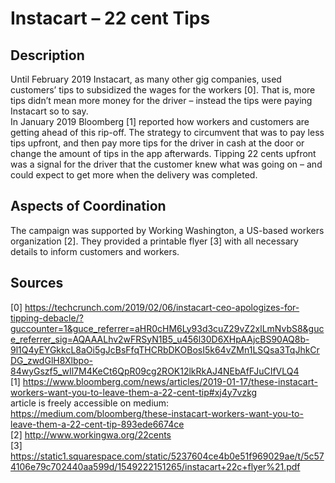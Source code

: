 # Instacart – 22 cent Tips

## Description

Until February 2019 Instacart, as many other gig companies, used customers’ tips to subsidized the wages for the workers [0]. That is, more tips didn’t mean more money for the driver – instead the tips were paying Instacart so to say.    
In January 2019 Bloomberg [1] reported how workers and customers are getting ahead of this rip-off. The strategy to circumvent that was to pay less tips upfront, and then pay more tips for the driver in cash at the door or change the amount of tips in the app afterwards. Tipping 22 cents upfront was a signal for the driver that the customer knew what was going on – and could expect to get more when the delivery was completed.    

## Aspects of Coordination

The campaign was supported by Working Washington, a US-based workers organization [2]. They provided a printable flyer [3] with all necessary details to inform customers and workers.   


## Sources

[0] https://techcrunch.com/2019/02/06/instacart-ceo-apologizes-for-tipping-debacle/?guccounter=1&guce_referrer=aHR0cHM6Ly93d3cuZ29vZ2xlLmNvbS8&guce_referrer_sig=AQAAALhv2wFRSyN1B5_u456l30D6XHpAAjcBS90AQ8b-9l1Q4yEYGkkcL8aOi5gJcBsFfqTHCRbDKOBosI5k64vZMn1LSQsa3TqJhkCrDG_zwdGlH8Xlbpo-84wyGszf5_wIl7M4KeCt6QpR09cg2ROK12lkRkAJ4NEbAfFJuCIfVLQ4   
[1] https://www.bloomberg.com/news/articles/2019-01-17/these-instacart-workers-want-you-to-leave-them-a-22-cent-tip#xj4y7vzkg   
article is freely accessible on medium:    
https://medium.com/bloomberg/these-instacart-workers-want-you-to-leave-them-a-22-cent-tip-893ede6674ce    
[2] http://www.workingwa.org/22cents   
[3] https://static1.squarespace.com/static/5237604ce4b0e51f969029ae/t/5c574106e79c702440aa599d/1549222151265/instacart+22c+flyer%21.pdf  
